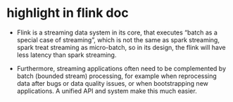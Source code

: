 # highlight in flink doc
* Flink is a streaming data system in its core, that executes “batch as a special case of streaming”, which 
is not the same as spark streaming, spark treat streaming as micro-batch, so in its design, the flink will 
have less latency than spark streaming.

* Furthermore, streaming applications often need to be complemented by batch (bounded stream) processing, for example when reprocessing data after bugs or data quality issues, or when bootstrapping new applications. A unified API and system make this much easier.